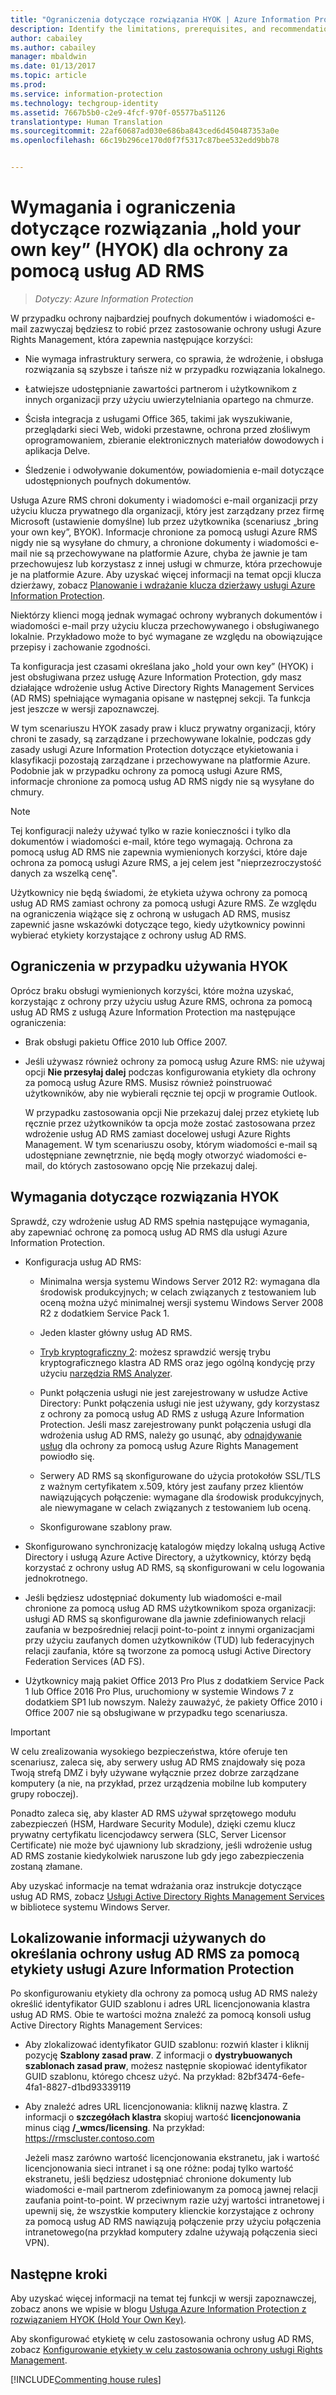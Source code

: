 ```yaml
---
title: "Ograniczenia dotyczące rozwiązania HYOK | Azure Information Protection"
description: Identify the limitations, prerequisites, and recommendations if you select AD RMS protection with Azure Information Protection. This solution is sometimes referred to as "hold your own key" (HYOK).
author: cabailey
ms.author: cabailey
manager: mbaldwin
ms.date: 01/13/2017
ms.topic: article
ms.prod: 
ms.service: information-protection
ms.technology: techgroup-identity
ms.assetid: 7667b5b0-c2e9-4fcf-970f-05577ba51126
translationtype: Human Translation
ms.sourcegitcommit: 22af60687ad030e686ba843ced6d450487353a0e
ms.openlocfilehash: 66c19b296ce170d0f7f5317c87bee532edd9bb78


---
```


# <a name="hold-your-own-key-hyok-requirements-and-restrictions-for-ad-rms-protection"></a>Wymagania i ograniczenia dotyczące rozwiązania „hold your own key” (HYOK) dla ochrony za pomocą usług AD RMS

>*Dotyczy: Azure Information Protection*

W przypadku ochrony najbardziej poufnych dokumentów i wiadomości e-mail zazwyczaj będziesz to robić przez zastosowanie ochrony usługi Azure Rights Management, która zapewnia następujące korzyści:

- Nie wymaga infrastruktury serwera, co sprawia, że wdrożenie, i obsługa rozwiązania są szybsze i tańsze niż w przypadku rozwiązania lokalnego.

- Łatwiejsze udostępnianie zawartości partnerom i użytkownikom z innych organizacji przy użyciu uwierzytelniania opartego na chmurze.

- Ścisła integracja z usługami Office 365, takimi jak wyszukiwanie, przeglądarki sieci Web, widoki przestawne, ochrona przed złośliwym oprogramowaniem, zbieranie elektronicznych materiałów dowodowych i aplikacja Delve.

- Śledzenie i odwoływanie dokumentów, powiadomienia e-mail dotyczące udostępnionych poufnych dokumentów.

Usługa Azure RMS chroni dokumenty i wiadomości e-mail organizacji przy użyciu klucza prywatnego dla organizacji, który jest zarządzany przez firmę Microsoft (ustawienie domyślne) lub przez użytkownika (scenariusz „bring your own key”, BYOK). Informacje chronione za pomocą usługi Azure RMS nigdy nie są wysyłane do chmury, a chronione dokumenty i wiadomości e-mail nie są przechowywane na platformie Azure, chyba że jawnie je tam przechowujesz lub korzystasz z innej usługi w chmurze, która przechowuje je na platformie Azure. Aby uzyskać więcej informacji na temat opcji klucza dzierżawy, zobacz [Planowanie i wdrażanie klucza dzierżawy usługi Azure Information Protection](../plan-design/plan-implement-tenant-key.md). 

Niektórzy klienci mogą jednak wymagać ochrony wybranych dokumentów i wiadomości e-mail przy użyciu klucza przechowywanego i obsługiwanego lokalnie. Przykładowo może to być wymagane ze względu na obowiązujące przepisy i zachowanie zgodności. 

Ta konfiguracja jest czasami określana jako „hold your own key” (HYOK) i jest obsługiwana przez usługę Azure Information Protection, gdy masz działające wdrożenie usług Active Directory Rights Management Services (AD RMS) spełniające wymagania opisane w następnej sekcji. Ta funkcja jest jeszcze w wersji zapoznawczej.

W tym scenariuszu HYOK zasady praw i klucz prywatny organizacji, który chroni te zasady, są zarządzane i przechowywane lokalnie, podczas gdy zasady usługi Azure Information Protection dotyczące etykietowania i klasyfikacji pozostają zarządzane i przechowywane na platformie Azure. Podobnie jak w przypadku ochrony za pomocą usługi Azure RMS, informacje chronione za pomocą usług AD RMS nigdy nie są wysyłane do chmury.

> [!NOTE]
> Tej konfiguracji należy używać tylko w razie konieczności i tylko dla dokumentów i wiadomości e-mail, które tego wymagają. Ochrona za pomocą usług AD RMS nie zapewnia wymienionych korzyści, które daje ochrona za pomocą usługi Azure RMS, a jej celem jest "nieprzezroczystość danych za wszelką cenę".

Użytkownicy nie będą świadomi, że etykieta używa ochrony za pomocą usług AD RMS zamiast ochrony za pomocą usługi Azure RMS. Ze względu na ograniczenia wiążące się z ochroną w usługach AD RMS, musisz zapewnić jasne wskazówki dotyczące tego, kiedy użytkownicy powinni wybierać etykiety korzystające z ochrony usług AD RMS.

## <a name="limitations-when-using-hyok"></a>Ograniczenia w przypadku używania HYOK

Oprócz braku obsługi wymienionych korzyści, które można uzyskać, korzystając z ochrony przy użyciu usług Azure RMS, ochrona za pomocą usług AD RMS z usługą Azure Information Protection ma następujące ograniczenia:

- Brak obsługi pakietu Office 2010 lub Office 2007.

- Jeśli używasz również ochrony za pomocą usług Azure RMS: nie używaj opcji **Nie przesyłaj dalej** podczas konfigurowania etykiety dla ochrony za pomocą usług Azure RMS. Musisz również poinstruować użytkowników, aby nie wybierali ręcznie tej opcji w programie Outlook. 

    W przypadku zastosowania opcji Nie przekazuj dalej przez etykietę lub ręcznie przez użytkowników ta opcja może zostać zastosowana przez wdrożenie usług AD RMS zamiast docelowej usługi Azure Rights Management. W tym scenariuszu osoby, którym wiadomości e-mail są udostępniane zewnętrznie, nie będą mogły otworzyć wiadomości e-mail, do których zastosowano opcję Nie przekazuj dalej.

## <a name="requirements-for-hyok"></a>Wymagania dotyczące rozwiązania HYOK

Sprawdź, czy wdrożenie usług AD RMS spełnia następujące wymagania, aby zapewniać ochronę za pomocą usług AD RMS dla usługi Azure Information Protection.

- Konfiguracja usług AD RMS:
    
    - Minimalna wersja systemu Windows Server 2012 R2: wymagana dla środowisk produkcyjnych; w celach związanych z testowaniem lub oceną można użyć minimalnej wersji systemu Windows Server 2008 R2 z dodatkiem Service Pack 1.
    
    - Jeden klaster główny usług AD RMS.
    
    - [Tryb kryptograficzny 2](https://technet.microsoft.com/library/hh867439.aspx): możesz sprawdzić wersję trybu kryptograficznego klastra AD RMS oraz jego ogólną kondycję przy użyciu [narzędzia RMS Analyzer](https://www.microsoft.com/en-us/download/details.aspx?id=46437).   
    
    - Punkt połączenia usługi nie jest zarejestrowany w usłudze Active Directory: Punkt połączenia usługi nie jest używany, gdy korzystasz z ochrony za pomocą usług AD RMS z usługą Azure Information Protection. Jeśli masz zarejestrowany punkt połączenia usługi dla wdrożenia usług AD RMS, należy go usunąć, aby [odnajdywanie usług](../rms-client/client-deployment-notes.md#rms-service-discovery) dla ochrony za pomocą usług Azure Rights Management powiodło się.
    
    - Serwery AD RMS są skonfigurowane do użycia protokołów SSL/TLS z ważnym certyfikatem x.509, który jest zaufany przez klientów nawiązujących połączenie: wymagane dla środowisk produkcyjnych, ale niewymagane w celach związanych z testowaniem lub oceną.
    
    - Skonfigurowane szablony praw.

- Skonfigurowano synchronizację katalogów między lokalną usługą Active Directory i usługą Azure Active Directory, a użytkownicy, którzy będą korzystać z ochrony usług AD RMS, są skonfigurowani w celu logowania jednokrotnego.

- Jeśli będziesz udostępniać dokumenty lub wiadomości e-mail chronione za pomocą usług AD RMS użytkownikom spoza organizacji: usługi AD RMS są skonfigurowane dla jawnie zdefiniowanych relacji zaufania w bezpośredniej relacji point-to-point z innymi organizacjami przy użyciu zaufanych domen użytkowników (TUD) lub federacyjnych relacji zaufania, które są tworzone za pomocą usługi Active Directory Federation Services (AD FS).

- Użytkownicy mają pakiet Office 2013 Pro Plus z dodatkiem Service Pack 1 lub Office 2016 Pro Plus, uruchomiony w systemie Windows 7 z dodatkiem SP1 lub nowszym. Należy zauważyć, że pakiety Office 2010 i Office 2007 nie są obsługiwane w przypadku tego scenariusza.

> [!IMPORTANT]
> W celu zrealizowania wysokiego bezpieczeństwa, które oferuje ten scenariusz, zaleca się, aby serwery usług AD RMS znajdowały się poza Twoją strefą DMZ i były używane wyłącznie przez dobrze zarządzane komputery (a nie, na przykład, przez urządzenia mobilne lub komputery grupy roboczej). 
> 
> Ponadto zaleca się, aby klaster AD RMS używał sprzętowego modułu zabezpieczeń (HSM, Hardware Security Module), dzięki czemu klucz prywatny certyfikatu licencjodawcy serwera (SLC, Server Licensor Certificate) nie może być ujawniony lub skradziony, jeśli wdrożenie usług AD RMS zostanie kiedykolwiek naruszone lub gdy jego zabezpieczenia zostaną złamane. 

Aby uzyskać informacje na temat wdrażania oraz instrukcje dotyczące usług AD RMS, zobacz [Usługi Active Directory Rights Management Services](https://technet.microsoft.com/library/hh831364.aspx) w bibliotece systemu Windows Server. 


## <a name="locating-the-information-to-specify-ad-rms-protection-with-an-azure-information-protection-label"></a>Lokalizowanie informacji używanych do określania ochrony usług AD RMS za pomocą etykiety usługi Azure Information Protection

Po skonfigurowaniu etykiety dla ochrony za pomocą usług AD RMS należy określić identyfikator GUID szablonu i adres URL licencjonowania klastra usług AD RMS. Obie te wartości można znaleźć za pomocą konsoli usług Active Directory Rights Management Services:

- Aby zlokalizować identyfikator GUID szablonu: rozwiń klaster i kliknij pozycję **Szablony zasad praw**. Z informacji o **dystrybuowanych szablonach zasad praw**, możesz następnie skopiować identyfikator GUID szablonu, którego chcesz użyć. Na przykład: 82bf3474-6efe-4fa1-8827-d1bd93339119

- Aby znaleźć adres URL licencjonowania: kliknij nazwę klastra. Z informacji o **szczegółach klastra** skopiuj wartość **licencjonowania** minus ciąg **/_wmcs/licensing**. Na przykład: https://rmscluster.contoso.com 
    
    Jeżeli masz zarówno wartość licencjonowania ekstranetu, jak i wartość licencjonowania sieci intranet i są one różne: podaj tylko wartość ekstranetu, jeśli będziesz udostępniać chronione dokumenty lub wiadomości e-mail partnerom zdefiniowanym za pomocą jawnej relacji zaufania point-to-point. W przeciwnym razie użyj wartości intranetowej i upewnij się, że wszystkie komputery klienckie korzystające z ochrony za pomocą usług AD RMS nawiązują połączenie przy użyciu połączenia intranetowego(na przykład komputery zdalne używają połączenia sieci VPN).

## <a name="next-steps"></a>Następne kroki

Aby uzyskać więcej informacji na temat tej funkcji w wersji zapoznawczej, zobacz anons we wpisie w blogu [Usługa Azure Information Protection z rozwiązaniem HYOK (Hold Your Own Key)](https://blogs.technet.microsoft.com/enterprisemobility/2016/08/10/azure-information-protection-with-hyok-hold-your-own-key/).

Aby skonfigurować etykietę w celu zastosowania ochrony usług AD RMS, zobacz [Konfigurowanie etykiety w celu zastosowania ochrony usługi Rights Management](../deploy-use/configure-policy-protection.md). 

[!INCLUDE[Commenting house rules](../includes/houserules.md)]


<!--HONumber=Jan17_HO2-->


